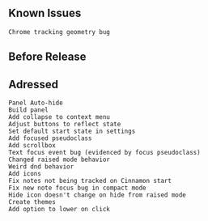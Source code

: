 Known Issues
------------
    Chrome tracking geometry bug

Before Release
--------------

Adressed
--------
    Panel Auto-hide
    Build panel
    Add collapse to context menu
    Adjust buttons to reflect state
    Set default start state in settings
    Add focused pseudoclass
    Add scrollbox
    Text focus event bug (evidenced by focus pseudoclass)
    Changed raised mode behavior
    Weird dnd behavior
    Add icons
    Fix notes not being tracked on Cinnamon start
    Fix new note focus bug in compact mode
    Hide icon doesn't change on hide from raised mode
    Create themes
    Add option to lower on click
